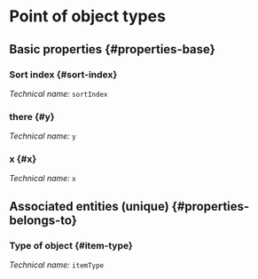 # Point of object types
<!--- THIS FILE IS GENERATED PLEASE DO NOT EDIT IT DIRECTLY --->



<OH code="itemTypePoint"/>


## Basic properties {#properties-base}

### Sort index {#sort-index}



*Technical name:* ```sortIndex```
<PH code="itemTypePoint:sortIndex"/>

### there {#y}



*Technical name:* ```y```
<PH code="itemTypePoint:y"/>

### x {#x}



*Technical name:* ```x```
<PH code="itemTypePoint:x"/>


## Associated entities (unique) {#properties-belongs-to}

### Type of object {#item-type}



*Technical name:* ```itemType```
<PH code="itemTypePoint:itemType"/>





